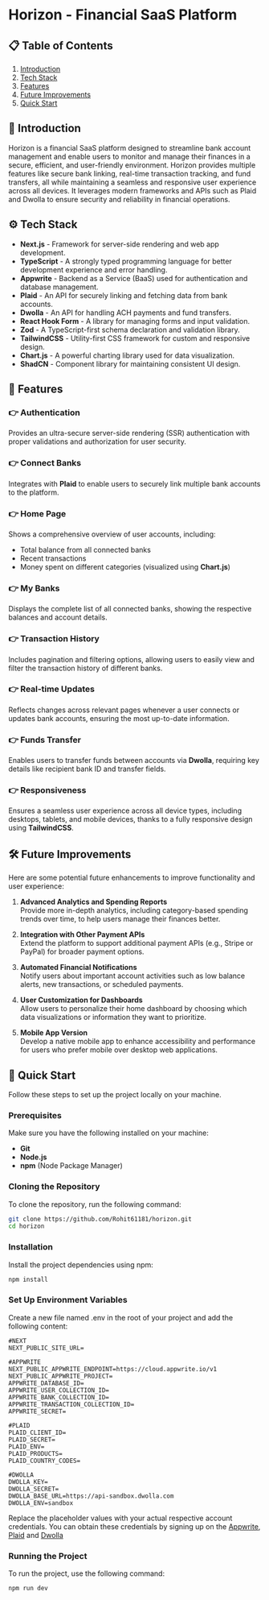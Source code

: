 # Horizon - Financial SaaS Platform

## 📋 Table of Contents
1. [Introduction](#introduction)
2. [Tech Stack](#tech-stack)
3. [Features](#features)
4. [Future Improvements](#future-improvements)
5. [Quick Start](#quick-start)

## 🤖 Introduction
Horizon is a financial SaaS platform designed to streamline bank account management and enable users to monitor and manage their finances in a secure, efficient, and user-friendly environment. Horizon provides multiple features like secure bank linking, real-time transaction tracking, and fund transfers, all while maintaining a seamless and responsive user experience across all devices. It leverages modern frameworks and APIs such as Plaid and Dwolla to ensure security and reliability in financial operations.

## ⚙️ Tech Stack
- **Next.js** - Framework for server-side rendering and web app development.
- **TypeScript** - A strongly typed programming language for better development experience and error handling.
- **Appwrite** - Backend as a Service (BaaS) used for authentication and database management.
- **Plaid** - An API for securely linking and fetching data from bank accounts.
- **Dwolla** - An API for handling ACH payments and fund transfers.
- **React Hook Form** - A library for managing forms and input validation.
- **Zod** - A TypeScript-first schema declaration and validation library.
- **TailwindCSS** - Utility-first CSS framework for custom and responsive design.
- **Chart.js** - A powerful charting library used for data visualization.
- **ShadCN** - Component library for maintaining consistent UI design.

## 🔋 Features

### 👉 Authentication
Provides an ultra-secure server-side rendering (SSR) authentication with proper validations and authorization for user security.

### 👉 Connect Banks
Integrates with **Plaid** to enable users to securely link multiple bank accounts to the platform.

### 👉 Home Page
Shows a comprehensive overview of user accounts, including:
- Total balance from all connected banks
- Recent transactions
- Money spent on different categories (visualized using **Chart.js**)

### 👉 My Banks
Displays the complete list of all connected banks, showing the respective balances and account details.

### 👉 Transaction History
Includes pagination and filtering options, allowing users to easily view and filter the transaction history of different banks.

### 👉 Real-time Updates
Reflects changes across relevant pages whenever a user connects or updates bank accounts, ensuring the most up-to-date information.

### 👉 Funds Transfer
Enables users to transfer funds between accounts via **Dwolla**, requiring key details like recipient bank ID and transfer fields.

### 👉 Responsiveness
Ensures a seamless user experience across all device types, including desktops, tablets, and mobile devices, thanks to a fully responsive design using **TailwindCSS**.


## 🛠️ Future Improvements

Here are some potential future enhancements to improve functionality and user experience:

1. **Advanced Analytics and Spending Reports**  
   Provide more in-depth analytics, including category-based spending trends over time, to help users manage their finances better.

2. **Integration with Other Payment APIs**  
   Extend the platform to support additional payment APIs (e.g., Stripe or PayPal) for broader payment options.

3. **Automated Financial Notifications**  
   Notify users about important account activities such as low balance alerts, new transactions, or scheduled payments.

4. **User Customization for Dashboards**  
   Allow users to personalize their home dashboard by choosing which data visualizations or information they want to prioritize.

5. **Mobile App Version**  
   Develop a native mobile app to enhance accessibility and performance for users who prefer mobile over desktop web applications.


## 🤸 Quick Start

Follow these steps to set up the project locally on your machine.

### Prerequisites

Make sure you have the following installed on your machine:

- **Git**
- **Node.js**
- **npm** (Node Package Manager)

### Cloning the Repository

To clone the repository, run the following command:

```bash
git clone https://github.com/Rohit61181/horizon.git
cd horizon
```

### Installation

Install the project dependencies using npm:

```bash
npm install
```

### Set Up Environment Variables

Create a new file named .env in the root of your project and add the following content:

```plaintext
#NEXT
NEXT_PUBLIC_SITE_URL=

#APPWRITE
NEXT_PUBLIC_APPWRITE_ENDPOINT=https://cloud.appwrite.io/v1
NEXT_PUBLIC_APPWRITE_PROJECT=
APPWRITE_DATABASE_ID=
APPWRITE_USER_COLLECTION_ID=
APPWRITE_BANK_COLLECTION_ID=
APPWRITE_TRANSACTION_COLLECTION_ID=
APPWRITE_SECRET=

#PLAID
PLAID_CLIENT_ID=
PLAID_SECRET=
PLAID_ENV=
PLAID_PRODUCTS=
PLAID_COUNTRY_CODES=

#DWOLLA
DWOLLA_KEY=
DWOLLA_SECRET=
DWOLLA_BASE_URL=https://api-sandbox.dwolla.com
DWOLLA_ENV=sandbox
```

Replace the placeholder values with your actual respective account credentials. You can obtain these credentials by signing up on the [Appwrite](#Appwrite), [Plaid](#Plaid) and [Dwolla](#Dwolla)

### Running the Project

To run the project, use the following command:

```bash
npm run dev
```
